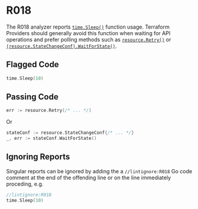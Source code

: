# R018

The R018 analyzer reports [`time.Sleep()`](https://pkg.go.dev/time?tab=doc#Sleep) function usage. Terraform Providers should generally avoid this function when waiting for API operations and prefer polling methods such as [`resource.Retry()`](https://pkg.go.dev/github.com/hashicorp/terraform-plugin-sdk/helper/resource?tab=doc#Retry) or [`(resource.StateChangeConf).WaitForState()`](https://pkg.go.dev/github.com/hashicorp/terraform-plugin-sdk/helper/resource?tab=doc#StateChangeConf.WaitForState). 

## Flagged Code

```go
time.Sleep(10)
```

## Passing Code

```go
err := resource.Retry(/* ... */)
```

Or

```go
stateConf := resource.StateChangeConf{/* ... */}
_, err := stateConf.WaitForState()
```

## Ignoring Reports

Singular reports can be ignored by adding the a `//lintignore:R018` Go code comment at the end of the offending line or on the line immediately proceding, e.g.

```go
//lintignore:R018
time.Sleep(10)
```
